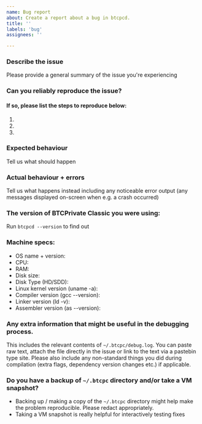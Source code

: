 ```yaml
---
name: Bug report
about: Create a report about a bug in btcpcd.
title: ''
labels: 'bug'
assignees: ''

---
```


<!--
This issue tracker is only for technical issues related to zcashd.

General BTCPrivate Classic questions and/or support requests and are best directed to the
BTCPrivate Classic Forum: https://forum.btcprivateclassiccommunity.com/

For reporting security vulnerabilities or for sensitive discussions with our
security team, please email security@z.cash . You can use this GPG key to send
an encrypted message:
    https://btcpc/gpg-pubkeys/security.asc
    fingerprint: AF85 0445 546C 18B7 86F9  2C62 88FB 8B86 D8B5 A68C

The key and fingerprint are duplicated on our Public Keys page:
https://btcpc/support/pubkeys.html
-->

### Describe the issue
Please provide a general summary of the issue you're experiencing

### Can you reliably reproduce the issue?
#### If so, please list the steps to reproduce below:
1. 
2. 
3. 

### Expected behaviour
Tell us what should happen

### Actual behaviour + errors
Tell us what happens instead including any noticeable error output (any messages
displayed on-screen when e.g. a crash occurred)

### The version of BTCPrivate Classic you were using:
Run `btcpcd --version` to find out

### Machine specs:
- OS name + version:
- CPU:
- RAM:
- Disk size:
- Disk Type (HD/SDD):
- Linux kernel version (uname -a):
- Compiler version (gcc --version):
- Linker version (ld -v):
- Assembler version (as --version):

### Any extra information that might be useful in the debugging process.
This includes the relevant contents of `~/.btcpc/debug.log`. You can paste raw
text, attach the file directly in the issue or link to the text via a pastebin
type site. Please also include any non-standard things you did during
compilation (extra flags, dependency version changes etc.) if applicable.

### Do you have a backup of `~/.btcpc` directory and/or take a VM snapshot?
- Backing up / making a copy of the `~/.btcpc` directory might help make the
  problem reproducible. Please redact appropriately.
- Taking a VM snapshot is really helpful for interactively testing fixes
